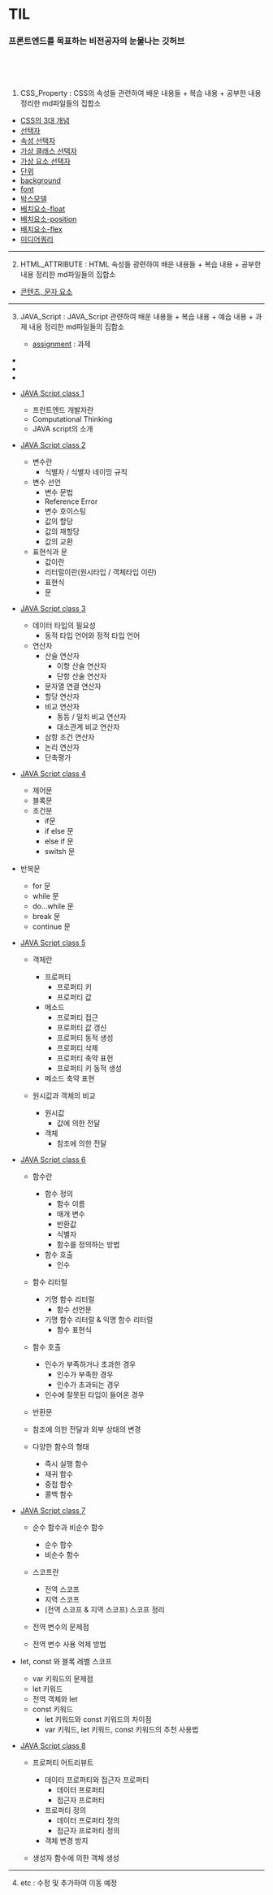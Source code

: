 # TIL

### 프론트엔드를 목표하는 비전공자의 눈물나는 깃허브

<br>

<br>

<br>



1. CSS_Property : CSS의 속성들 관련하여 배운 내용들 + 복습 내용 + 공부한 내용 정리한 md파일들의 집합소

- [CSS의 3대 개념](https://github.com/jjub0217/TIL/blob/master/CSS_Property/CSS의_3대_개념.md)
- [선택자](https://github.com/jjub0217/TIL/blob/master/CSS_Property/선택자.md)
- [속성 선택자](https://github.com/jjub0217/TIL/blob/master/CSS_Property/속성_선택자.md)
- [가상 클래스 선택자](https://github.com/jjub0217/TIL/blob/master/CSS_Property/가상_클래스_선택자.md)
- [가상 요소 선택자](https://github.com/jjub0217/TIL/blob/master/CSS_Property/가상_요소_선택자.md)
- [단위](https://github.com/jjub0217/TIL/blob/master/CSS_Property/단위.md)
- [background](https://github.com/jjub0217/TIL/blob/master/CSS_Property/background.md)
- [font](https://github.com/jjub0217/TIL/blob/master/CSS_Property/font.md)
- [박스모델](https://github.com/jjub0217/TIL/blob/master/CSS_Property/박스모델.md)
- [배치요소-float](https://github.com/jjub0217/TIL/blob/master/CSS_Property/배치요소-float.md)
- [배치요소-position](https://github.com/jjub0217/TIL/blob/master/CSS_Property/배치요소-position.md)
- [배치요소-flex](https://github.com/jjub0217/TIL/blob/master/CSS_Property/배치요소-flex.md)
- [미디어쿼리](https://github.com/jjub0217/TIL/blob/master/CSS_Property/미디어쿼리.md)

---

2. HTML_ATTRIBUTE : HTML 속성들 광련하여 배운 내용들 + 복습 내용 + 공부한 내용 정리한 md파일들의 집합소

-  [콘텐츠, 문자 요소](https://github.com/jjub0217/TIL/blob/master/HTML_ATTRIBUTE/HTML요소(contents_and_text).md)

---

3. JAVA_Script : JAVA_Script 관련하여 배운 내용들 + 복습 내용 + 예습 내용 + 과제  내용 정리한 md파일들의 집합소

   - [assignment](https://github.com/jjub0217/TIL/tree/master/JAVA_Script/assignment) : 과제

   

   



- 
- 
- 
- [JAVA Script class 1](https://github.com/jjub0217/TIL/blob/master/JAVA_Script/자바스크립트_강의_1.md)
  - 프런트엔드 개발자란
  - Computational Thinking
  - JAVA script의 소개
- [JAVA Script class 2](https://github.com/jjub0217/TIL/blob/master/JAVA_Script/자바스크립트_강의_2.md)
  - 변수란
    - 식별자 / 식별자 네이밍 규칙
  - 변수 선언
    - 변수 문법						
    - Reference Error
    - 변수 호이스팅
    - 값의 할당
    - 값의 재할당
    - 값의 교환
  - 표현식과 문
    - 값이란
    - 리터럴이란(원시타입 / 객체타입 이란)
    - 표현식
    - 문
- [JAVA Script class 3](https://github.com/jjub0217/TIL/blob/master/JAVA_Script/자바스크립트_강의3.md)
  - 데이터 타입의 필요성
    - 동적 타입 언어와 정적 타입 언어
  - 연산자
    - 산술 연산자
      - 이항 산술 연산자
      - 단항 산술 연산자
    - 문자열 연결 연산자
    - 할당 연산자
    - 비교 연산자
      - 동등 / 일치 비교 연산자
      - 대소관계 비교 연산자
    - 삼항 조건 연산자
    - 논리 연산자
    - 단축평가
- [JAVA Script class 4](https://github.com/jjub0217/TIL/blob/master/JAVA_Script/자바스크립트_강의4.md)

  - 제어문
  - 블록문
  - 조건문
    - if문
    - if else 문
    - else if 문
    - switsh 문
- 반복문
    - for 문
    - while 문
    - do...while 문
  - break 문
  - continue 문
- [JAVA Script class 5](https://github.com/jjub0217/TIL/blob/master/JAVA_Script/자바스크립트_강의_5.md)

  - 객체란

    - 프로퍼티
      - 프로퍼티 키
      - 프로퍼티 값
    - 메소드
      - 프로퍼티 접근
      - 프로퍼티 값 갱신
      - 프로퍼티 동적 생성
      - 프로퍼티 삭제
      - 프로퍼티 축약 표헌
      - 프로퍼티 키 동적 생성
    - 메소드 축약 표현
  
  - 원시값과 객체의 비교
  
    - 원시값
      - 값에 의한 전달
    - 객체
      - 참조에 의한 전달
- [JAVA Script class 6](https://github.com/jjub0217/TIL/blob/master/JAVA_Script/자바스크립트_강의_6(예%2C복습).md)

    - 함수란
      - 함수 정의
        - 함수 이름
        - 매개 변수
        - 반환값
        - 식별자
        - 함수를 정의하는 방법
      - 함수 호출
        - 인수
    - 함수 리터럴
      - 기명 함수 리터럴
        - 함수 선언문
      - 기명 함수 리터럴 & 익명 함수 리터럴
        - 함수 표현식

    - 함수 호출
      - 인수가 부족하거나 초과한 경우
        - 인수가 부족한 경우
        - 인수가 초과되는 경우
      - 인수에 잘못된 타입이 들어온 경우
    - 반환문
    - 참조에 의한 전달과 외부 상태의 변경
    - 다양한 함수의 형태
      - 즉시 실행 함수
      - 재귀 함수
      - 중첩 함수
      - 콜백 함수
- [JAVA Script class 7](https://github.com/jjub0217/TIL/blob/master/JAVA_Script/자바스크립트_강의_7(예%2C복습).md)

    - 순수 함수과 비순수 함수
      - 순수 함수
      - 비순수 함수
    - 스코프란
      - 전역 스코프
      - 지역 스코프
      - (전역 스코프 & 지역 스코프) 스코프 정리

    - 전역 변수의 문제점
    - 전역 변수 사용 억제 방법
- let, const 와 블록 레벨 스코프

    - var 키워드의 문제점
    - let 키워드
    - 전역 객체와 let
    - const 키워드
      - let 키워드와 const 키워드의 차이점
      - var 키워드, let 키워드, const 키워드의 추천 사용법
- [JAVA Script class 8](https://github.com/jjub0217/TIL/blob/master/JAVA_Script/자바스크립트_강의8(복습중).md)

  - 프로퍼티 어트리뷰트
    - 데이터 프로퍼티와 접근자 프로퍼티
      - 데이터 프로퍼티
      - 접근자 프로퍼티
    - 프로퍼티 정의
      - 데이터 프로퍼티 정의
      - 접근자 프로퍼티 정의
    - 객체 변경 방지

  - 생성자 함수에 의한 객체 생성





---

4. etc : 수정 및 추가하여 이동 예정
